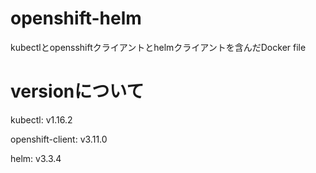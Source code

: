 # openshift-helm
kubectlとopensshiftクライアントとhelmクライアントを含んだDocker file

# versionについて
kubectl: v1.16.2

openshift-client: v3.11.0

helm: v3.3.4
